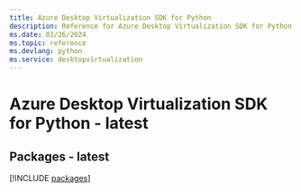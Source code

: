 ```yaml
---
title: Azure Desktop Virtualization SDK for Python
description: Reference for Azure Desktop Virtualization SDK for Python
ms.date: 03/26/2024
ms.topic: reference
ms.devlang: python
ms.service: desktopvirtualization
---
```

# Azure Desktop Virtualization SDK for Python - latest
## Packages - latest
[!INCLUDE [packages](desktop-virtualization-index.md)]